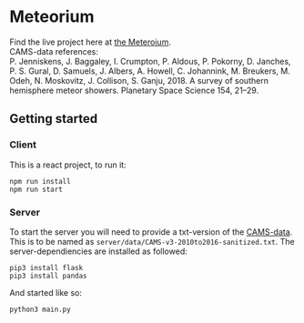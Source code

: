 # Meteorium
Find the live project here at [the Meteroium](www.meteorium.space).<br>
CAMS-data references:<br>
P. Jenniskens, J. Baggaley, I. Crumpton, P. Aldous, P. Pokorny, D. Janches, P. S. Gural, D. Samuels, J. Albers, A. Howell, C. Johannink, M. Breukers, M. Odeh, N. Moskovitz, J. Collison, S. Ganju, 2018. A survey of southern hemisphere meteor showers. Planetary Space Science 154, 21–29.

## Getting started
### Client
This is a react project, to run it:
```
npm run install
npm run start
```

### Server
To start the server you will need to provide a txt-version of the [CAMS-data](http://cams.seti.org/CAMS-v3-2010to2016.xlsx). This is to be named as `server/data/CAMS-v3-2010to2016-sanitized.txt`.
The server-dependiencies are installed as followed: 
```
pip3 install flask
pip3 install pandas
```
And started like so:
```
python3 main.py
```
